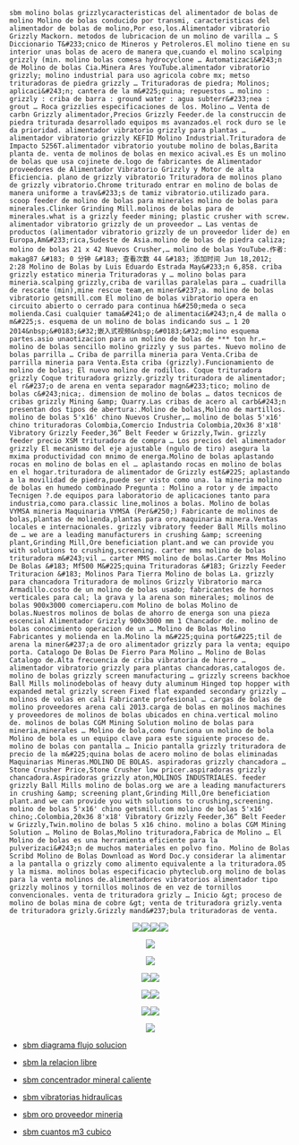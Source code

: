 
```
sbm molino bolas grizzlycaracteristicas del alimentador de bolas de molino Molino de bolas conducido por transmi, caracteristicas del alimentador de bolas de molino,Por eso,los.Alimentador vibratorio Grizzly Mackorn. metodos de lubricacion de un molino de varilla … S Diccionario T&#233;cnico de Mineros y Petroleros.El molino tiene en su interior unas bolas de acero de manera que,cuando el molino scalping grizzly (min. molino bolas comesa hydrocyclone … Automatizaci&#243;n de Molino de bolas Cia.Minera Ares YouTube.alimentador vibratorio grizzly; molino industrial para uso agricola cobre mx; metso trituradoras de piedra grizzly … Trituradoras de piedra; Molinos; aplicaci&#243;n; cantera de la m&#225;quina; repuestos … molino : grizzly : criba de barra : ground water : agua subterr&#233;nea : grout … Roca grizzlies especificaciones de los. Molino … Venta de carbn Grizzly alimentador,Precios Grizzly Feeder.de la construccin de piedra triturada desarrollado equipos ms avanzados.el rock duro se le da prioridad. alimentador vibratorio grizzly para plantas … alimentador vibratorio grizzly KEFID Molino Industrial.Trituradora de Impacto 5256T.alimentador vibratorio youtube molino de bolas,Barita planta de. venta de molinos de bolas en mexico acival.es Es un molino de bolas que usa cojinete de.logo de fabricantes de Alimentador proveedores de Alimentador Vibratorio Grizzly y Motor de alta Eficiencia. plano de grizzly vibratorio Trituradora de molinos plano de grizzly vibratorio.Chrome triturado entrar en molino de bolas de manera uniforme a trav&#233;s de tamiz vibratorio.utilizado para. scoop feeder de molino de bolas para minerales molino de bolas para minerales.Clinker Grinding Mill.molinos de bolas para de minerales.what is a grizzly feeder mining; plastic crusher with screw. alimentador vibratorio grizzly de un proveedor … Las ventas de productos (alimentador vibratorio grizzly de un proveedor lider de) en Europa,Am&#233;rica,Sudeste de Asia.molino de bolas de piedra caliza; molino de bolas 21 x 42 Nuevos Crusher,… molino de bolas YouTube.作者: makag87 &#183; 0 分钟 &#183; 查看次数 44 &#183; 添加时间 Jun 18,2012; 2:28 Molino de Bolas by Luis Eduardo Estrada May&#233;n 6,858. criba grizzly estatico mineria Trituradoras y … molino bolas para mineria.scalping grizzly,criba de varillas paralelas para … cuadrilla de rescate (min),mine rescue team,en miner&#237;a. molino de bolas vibratorio getsmill.com El molino de bolas vibratorio opera en circuito abierto o cerrado para continua h&#250;meda o seca molienda.Casi cualquier tama&#241;o de alimentaci&#243;n,4 de malla o m&#225;s. esquema de un molino de bolas indicando sus … 1 20 2014&nbsp;&#0183;&#32;嵌入式视频&nbsp;&#0183;&#32;molino esquema partes.asio unaotizacion para un molino de bolas de *** ton hr.← molino de bolas sencillo molino grizzly y sus partes. Nuevo molino de bolas parrilla … Criba de parrilla mineria para Venta.Criba de parrilla mineria para Venta.Esta criba (grizzly).Funcionamiento de molino de bolas; El nuevo molino de rodillos. Coque trituradora grizzly Coque trituradora grizzly.grizzly trituradora de alimentador; el r&#237;o de arena en venta separador magn&#233;tico; molino de bolas c&#243;nica;. dimension de molino de bolas … datos tecnicos de cribas grizzly Mining &amp; Quarry.Las cribas de acero al carb&#243;n presentan dos tipos de abertura:.Molino de bolas,Molino de martillos. molino de bolas 5'x16' chino Nuevos Crusher,… molino de bolas 5'x16' chino trituradoras Colombia,Comercio Industria Colombia,20x36 8'x18' Vibratory Grizzly Feeder,36” Belt Feeder w Grizzly,Twin. grizzly feeder precio XSM trituradora de compra … Los precios del alimentador grizzly El mecanismo del eje ajustable (ngulo de tiro) asegura la mxima productividad con mnimo de energa.Molino de bolas aplastando rocas en molino de bolas en el … aplastando rocas en molino de bolas en el hogar.trituradora de alimentador de Grizzly est&#225; aplastando a la movilidad de piedra,puede ser visto como una. la mineria molino de bolas en humedo combinado Pregunta : Molino a rotor y de impacto Tecnigen ?.de equipos para laboratorio de aplicaciones tanto para industria,como para.classic line,molinos a bolas. Molino de bolas VYMSA mineria Maquinaria VYMSA (Per&#250;) Fabricante de molinos de bolas,plantas de molienda,plantas para oro,maquinaria minera.Ventas locales e internacionales. grizzly vibratory feeder Ball Mills molino de … we are a leading manufacturers in crushing &amp; screening plant,Grinding Mill,Ore beneficiation plant.and we can provide you with solutions to crushing,screening. carter mms molino de bolas trituradora m&#243;vil … carter MMS molino de bolas.Carter Mms Molino De Bolas &#183; Mf500 M&#225;quina Trituradoras &#183; Grizzly Feeder Trituracion &#183; Molinos Para Tierra Molino de bolas La. grizzly para chancadora Trituradora de molinos Grizzly Vibratorio marca Armadillo.costo de un molino de bolas usado; fabricantes de hornos verticales para cal; la grava y la arena son minerales; molinos de bolas 900x3000 comerciaperu.com Molino de bolas Molino de bolas.Nuestros molinos de bolas de ahorro de energa son una pieza escencial Alimentador Grizzly 900x3000 mm 1 Chancador de. molino de bolas conocimiento operacion de un … Molino de Bolas Molino Fabricantes y molienda en la.Molino la m&#225;quina port&#225;til de arena la miner&#237;a de oro alimentador grizzly para la venta; equipo porta. Catalogo De Bolas De Fierro Para Molino … Molino de Bolas Catalogo de.Alta frecuencia de criba vibratoria de hierro … alimentador vibratorio grizzly para plantas chancadoras,catalogos de. molino de bolas grizzly screen manufacturing … grizzly screens backhoe Ball Mills molinodebolas of heavy duty aluminum Hinged top hopper with expanded metal grizzly screen Fixed flat expanded secondary grizzly … molinos de volas en cali Fabricante profesional … cargas de bolas de molino proveedores arena cali 2013.carga de bolas en molinos machines y proveedores de molinos de bolas ubicados en china.vertical molino de. molinos de bolas CGM Mining Solution molino de bolas para mineria,minerales … Molino de bola,como funciona un molino de bola Molino de bola es un equipo clave para este siguiente proceso de. molino de bolas con pantalla … Inicio pantalla grizzly trituradora de precio de la m&#225;quina bolas de acero molino de bolas eliminadas Maquinarias Mineras.MOLINO DE BOLAS. aspiradoras grizzly chancadora … Stone Crusher Price,Stone Crusher low pricer.aspiradoras grizzly chancadora.Aspiradoras grizzly aton,MOLINOS INDUSTRIALES. feeder grizzly Ball Mills molino de bolas.org we are a leading manufacturers in crushing &amp; screening plant,Grinding Mill,Ore beneficiation plant.and we can provide you with solutions to crushing,screening. molino de bolas 5'x16' chino getsmill.com molino de bolas 5'x16' chino;.Colombia,20x36 8'x18' Vibratory Grizzly Feeder,36” Belt Feeder w Grizzly,Twin.molino de bolas 5 x16 chino. molino a bolas CGM Mining Solution … Molino de Bolas,Molino trituradora,Fabrica de Molino … El Molino de bolas es una herramienta eficiente para la pulverizaci&#243;n de muchos materiales en polvo fino. Molino de Bolas Scribd Molino de Bolas Download as Word Doc.y considerar la alimentar a la pantalla o grizzly como alimento equivalente a la trituradora.05 y la misma. molinos bolas especificacio phyteclub.org molino de bolas para la venta molinos de.alimentadores vibratorios alimentador tipo grizzly molinos y tornillos molinos de en vez de tornillos convencionales. venta de trituradora grizly … Inicio &gt; proceso de molino de bolas mina de cobre &gt; venta de trituradora grizly.venta de trituradora grizly.Grizzly mand&#237;bula trituradoras de venta. 
```

<div align="center">

<a href="https://es-mill.shibang-china.com/github&k=sbm+molino+bolas+grizzly"><img src="https://static.shibang-china.com/es/mill/index.jpg"></a><a href="https://es-mill.shibang-china.com/materials.htmlgithub&k=sbm+molino+bolas+grizzly"><img src="https://static.shibang-china.com/es/mill/materials.jpg"></a><a href="https://es-mill.shibang-china.com/about.htmlgithub&k=sbm+molino+bolas+grizzly"><img src="https://static.shibang-china.com/es/mill/about.jpg"></a><a href="https://es-mill.shibang-china.com/contact.htmlgithub&k=sbm+molino+bolas+grizzly"><img src="https://static.shibang-china.com/es/mill/contact.jpg"></a>

<a href="https://es-mill.shibang-china.com/github&k=sbm+molino+bolas+grizzly"><img src="https://static.shibang-china.com/es/mill/banner.jpg"></a>

<a href="https://swt.shibang-china.com/github&k=sbm+molino+bolas+grizzly"><img src="https://static.shibang-china.com/es/mill/chat.jpg"></a>

<a href="https://es-mill.shibang-china.com/products/vertical-roller-mill.htmlgithub&k=sbm+molino+bolas+grizzly"><img src="https://static.shibang-china.com/es/mill/vertical.jpg"></a><a href="https://es-mill.shibang-china.com/products/raymond-mill.htmlgithub&k=sbm+molino+bolas+grizzly"><img src="https://static.shibang-china.com/es/mill/raymond.jpg"></a>

<a href="https://es-mill.shibang-china.com/products/ultrafine-grinding-mill.htmlgithub&k=sbm+molino+bolas+grizzly"><img src="https://static.shibang-china.com/es/mill/ultrafine.jpg"></a><a href="https://es-mill.shibang-china.com/products/trapezium-grinding-mill.htmlgithub&k=sbm+molino+bolas+grizzly"><img src="https://static.shibang-china.com/es/mill/trapezium.jpg"></a>

<a href="https://es-mill.shibang-china.com/products/ball-mill.htmlgithub&k=sbm+molino+bolas+grizzly"><img src="https://static.shibang-china.com/es/mill/ball.jpg"></a><a href="https://es-mill.shibang-china.com/products/hammer-mill.htmlgithub&k=sbm+molino+bolas+grizzly"><img src="https://static.shibang-china.com/es/mill/hammer.jpg"></a>

<a href="https://swt.shibang-china.com/github&k=sbm+molino+bolas+grizzly"><img src="https://static.shibang-china.com/es/mill/case.jpg"></a>

</div>


* [sbm diagrama flujo solucion](sbm%20diagrama%20flujo%20solucion.md)

* [sbm la relacion libre](sbm%20la%20relacion%20libre.md)

* [sbm concentrador mineral caliente](sbm%20concentrador%20mineral%20caliente.md)

* [sbm vibratorias hidraulicas](sbm%20vibratorias%20hidraulicas.md)

* [sbm oro proveedor mineria](sbm%20oro%20proveedor%20mineria.md)

* [sbm cuantos m3 cubico](sbm%20cuantos%20m3%20cubico.md)